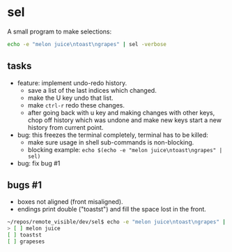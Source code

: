 
# sel

A small program to make selections:

```bash
echo -e "melon juice\ntoast\ngrapes" | sel -verbose
```

## tasks

  - feature: implement undo-redo history.
    - save a list of the last indices which changed.
    - make the U key undo that list.
    - make `ctrl-r` redo these changes.
    - after going back with u key and making changes with other keys, chop off history which was undone and make new keys start a new history from current point.
  - bug: this freezes the terminal completely, terminal has to be killed:
    - make sure usage in shell sub-commands is non-blocking.
    - blocking example: `echo $(echo -e "melon juice\ntoast\ngrapes" | sel)`
  - bug: fix bug #1

## bugs #1

  - boxes not aligned (front misaligned).
  - endings print double ("toastst") and fill the space lost in the front.

```bash
~/repos/remote_visible/dev/sel$ echo -e "melon juice\ntoast\ngrapes" | sel | while read x; do echo "$x"; done
> [ ] melon juice
[ ] toastst
[ ] grapeses
```


